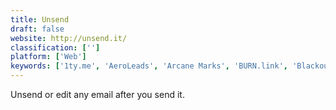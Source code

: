 ```yaml
---
title: Unsend
draft: false 
website: http://unsend.it/
classification: ['']
platform: ['Web']
keywords: ['1ty.me', 'AeroLeads', 'Arcane Marks', 'BURN.link', 'Blackout', 'Confide for iMessage', 'Confidential CC', 'Digify for Gmail', 'Dmail', 'Email Insights', 'Mailcastr', 'Protect IID', 'Redacted', 'Revealit.me', 'Signal', 'Slack', 'Snovio', 'Tox', 'WhatsApp', 'Yardbook', 'sup3rS3cretMes5age']
---
```

Unsend or edit any email after you send it.